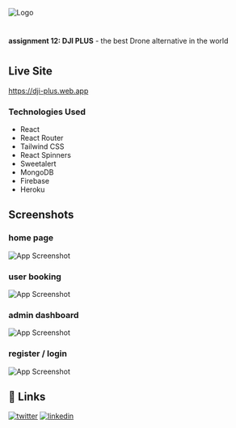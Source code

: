 ![Logo](https://dji-plus.web.app/assets/logo-black.png)

#

**assignment 12: DJI PLUS** - the best Drone alternative in the world

#

## Live Site

https://dji-plus.web.app

### Technologies Used

- React
- React Router
- Tailwind CSS
- React Spinners
- Sweetalert
- MongoDB
- Firebase
- Heroku

## Screenshots

### home page

![App Screenshot](https://i.ibb.co/7nXKSjd/ss-home.png)

### user booking

![App Screenshot](https://i.ibb.co/9HgZ4J6/ss-booking.png)

### admin dashboard

![App Screenshot](https://i.ibb.co/qpyFtxY/ss-dashboard.png)

### register / login

![App Screenshot](https://i.ibb.co/VVV665Z/ss-register.png)

## 🔗 Links

[![twitter](https://img.shields.io/badge/twitter-1DA1F2?style=for-the-badge&logo=twitter&logoColor=white)](https://twitter.com/lucifer1112k)
[![linkedin](https://img.shields.io/badge/linkedin-0A66C2?style=for-the-badge&logo=linkedin&logoColor=white)](https://www.linkedin.com/in/jamiul-islam)
